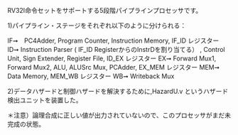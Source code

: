 RV32I命令セットをサポートする5段階パイプラインプロセッサです。

1)パイプライン・ステージをそれぞれ以下のように分けられる：

IF➞　PC4Adder, Program Counter, Instruction Memory, IF_ID レジスター
ID➞ Instruction Parser ( IF_ID RegisterからのInstrDを割り当てる） , Control Unit, Sign Extender, Register File, ID_EX レジスター
EX➞ Forward Mux1, Forward Mux2, ALU, ALUSrc Mux, PCAdder, EX_MEM レジスター
MEM➞ Data Memory, MEM_WB レジスター
WB➞ Writeback Mux

2)データハザードと制御ハザードを解決するために,HazardU.v というハザード検出ユニットを装置した。

＊注意）論理合成に正しい値が出力されていないので、このプロセッサがまだ未完成の状態。





